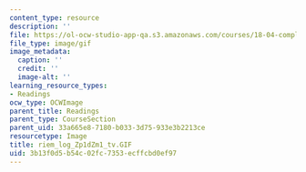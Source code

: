 ```yaml
---
content_type: resource
description: ''
file: https://ol-ocw-studio-app-qa.s3.amazonaws.com/courses/18-04-complex-variables-with-applications-fall-1999/3b13f0d5b54c02fc7353ecffcbd0ef97_riem_log_Zp1dZm1_tv.GIF
file_type: image/gif
image_metadata:
  caption: ''
  credit: ''
  image-alt: ''
learning_resource_types:
- Readings
ocw_type: OCWImage
parent_title: Readings
parent_type: CourseSection
parent_uid: 33a665e8-7180-b033-3d75-933e3b2213ce
resourcetype: Image
title: riem_log_Zp1dZm1_tv.GIF
uid: 3b13f0d5-b54c-02fc-7353-ecffcbd0ef97
---
```

